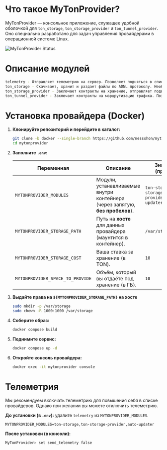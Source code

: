 # Что такое MyTonProvider?
MyTonProvider — консольное приложение, служащее удобной оболочкой для `ton_storage`, `ton_storage_provider` и `ton_tunnel_provider`. Оно специально разработано для задач управления провайдерами в операционной системе Linux.

![MyTonProvider Status](resources/screen.png)

# Описание модулей
```bash
telemetry - Отправляет телеметрию на сервер. Позволяет подняться в списке провайдеров.
ton_storage - Скачивает, хранит и раздает файлы по ADNL протоколу. Необходим для работы ton_storage_provider. 
ton_storage_provider - Заключает контракты на хранение, отправляет подвтерждения и получает оплату. Позволяет получать доход за хранение чужих файлов.
ton_tunnel_provider - Заключает контракты на маршрутизацию трафика. Позволяет получать доход за проксирование чужого трафика через ваш IP адрес.
```

# Установка провайдера (Docker)

1. **Клонируйте репозиторий и перейдите в каталог:**

   ```bash
   git clone -b docker --single-branch https://github.com/nessshon/mytonprovider.git
   cd mytonprovider
   ```

2. **Заполните `.env`:**

    | Переменная                            | Описание                                                                     | Значение (пример)                                         |
    | ------------------------------------- | ---------------------------------------------------------------------------- | --------------------------------------------------------- |
    | `MYTONPROVIDER_MODULES`               | Модули, устанавливаемые внутри контейнера (через запятую, **без пробелов**). | `ton-storage,ton-storage-provider,auto-updater,telemetry` |
    | `MYTONPROVIDER_STORAGE_PATH`          | Путь на **хосте** для данных провайдера (маунтится в контейнер).             | `/var/storage`                                            |
    | `MYTONPROVIDER_STORAGE_COST`          | Ваша ставка за хранение (в TON).                                             | `10`                                                      |
    | `MYTONPROVIDER_SPACE_TO_PROVIDE`      | Объём, который вы отдаёте под хранение (в ГБ).                               | `10`                                                      |

3. **Выдайте права на `${MYTONPROVIDER_STORAGE_PATH}` на хосте**

   ```bash
   sudo mkdir -p /var/storage
   sudo chown -R 1000:1000 /var/storage
   ```

4. **Соберите образ:**

   ```bash
   docker compose build
   ```

5. **Поднимите сервис:**

   ```bash
   docker compose up -d
   ```

6. **Откройте консоль провайдера:**

   ```bash
   docker exec -it mytonprovider console
   ```

# Телеметрия

Мы рекомендуем включать телеметрию для повышения себя в списке провайдеров. Однако при желании вы можете отключить телеметрию.

**До установки (в `.env`):** удалите `telemetry` из `MYTONPROVIDER_MODULES`.

```env
MYTONPROVIDER_MODULES=ton-storage,ton-storage-provider,auto-updater
```

**После установки (в консоли):**

```bash
MyTonProvider> set send_telemetry false
```